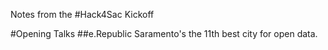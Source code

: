Notes from the #Hack4Sac Kickoff

#Opening Talks
##e.Republic
Saramento's the 11th best city for open data.

